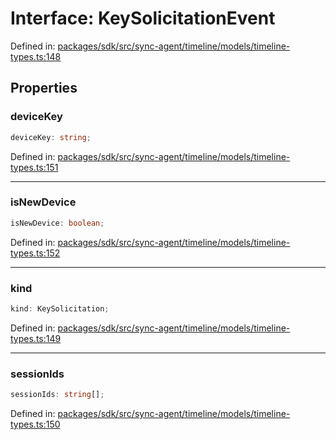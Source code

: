 # Interface: KeySolicitationEvent

Defined in: [packages/sdk/src/sync-agent/timeline/models/timeline-types.ts:148](https://github.com/towns-protocol/towns/blob/0db1fd0ac7258e8db8cedfb6183e8eade8284fa1/packages/sdk/src/sync-agent/timeline/models/timeline-types.ts#L148)

## Properties

### deviceKey

```ts
deviceKey: string;
```

Defined in: [packages/sdk/src/sync-agent/timeline/models/timeline-types.ts:151](https://github.com/towns-protocol/towns/blob/0db1fd0ac7258e8db8cedfb6183e8eade8284fa1/packages/sdk/src/sync-agent/timeline/models/timeline-types.ts#L151)

***

### isNewDevice

```ts
isNewDevice: boolean;
```

Defined in: [packages/sdk/src/sync-agent/timeline/models/timeline-types.ts:152](https://github.com/towns-protocol/towns/blob/0db1fd0ac7258e8db8cedfb6183e8eade8284fa1/packages/sdk/src/sync-agent/timeline/models/timeline-types.ts#L152)

***

### kind

```ts
kind: KeySolicitation;
```

Defined in: [packages/sdk/src/sync-agent/timeline/models/timeline-types.ts:149](https://github.com/towns-protocol/towns/blob/0db1fd0ac7258e8db8cedfb6183e8eade8284fa1/packages/sdk/src/sync-agent/timeline/models/timeline-types.ts#L149)

***

### sessionIds

```ts
sessionIds: string[];
```

Defined in: [packages/sdk/src/sync-agent/timeline/models/timeline-types.ts:150](https://github.com/towns-protocol/towns/blob/0db1fd0ac7258e8db8cedfb6183e8eade8284fa1/packages/sdk/src/sync-agent/timeline/models/timeline-types.ts#L150)
